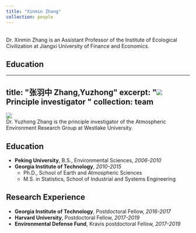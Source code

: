 ```yaml
---
title: "Xinmin Zhang"
collection: people
---
```

<br/>Dr. Xinmin Zhang is an Assistant Professor of the Institute of Ecological Civilization at Jiangxi University of Finance and Economics.<br/>

## Education

---
title: "张羽中 Zhang,Yuzhong"
excerpt: "<img src='/images/group/ZhangYuzhong_sm.JPG' class='rounded-corners'><br/>Principle investigator "
collection: team
---
<img src='/images/group/ZhangYuzhong.JPG' class='rounded-corners'>
<br/>Dr. Yuzhong Zhang is the principle investigator of the Atmospheric Environment Research Group at Westlake University.<br/>

## Education
* **Peking University**, B.S., Environmental Sciences, _2006-2010_
* **Georgia Institute of Technology**, _2010-2015_
  * Ph.D., School of Earth and Atmospheric Sciences
  * M.S. in Statistics, School of Industrial and Systems Engineering

## Research Experience
* **Georgia Institute of Technology**, Postdoctoral Fellow, _2016-2017_
* **Harvard University**, Postdoctoral Fellow, _2017-2019_
* **Environmental Defense Fund**, Kravis postdoctoral Fellow, _2017-2019_

